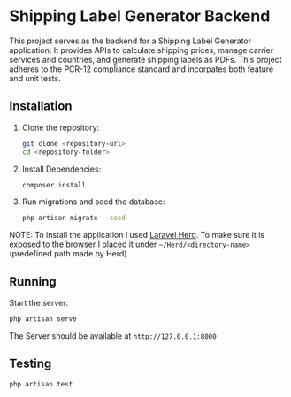 # Shipping Label Generator Backend

This project serves as the backend for a Shipping Label Generator application. It provides APIs to calculate shipping prices, manage carrier services and countries, and generate shipping labels as PDFs.
This project adheres to the PCR-12 compliance standard and incorpates both feature and unit tests.

## Installation

1. Clone the repository:
   ```bash
   git clone <repository-url>
   cd <repository-folder>
    ```
2. Install Dependencies:
    ```bash
    composer install
    ```
3. Run migrations and seed the database:
    ```bash
    php artisan migrate --seed
    ```

NOTE: To install the application I used [Laravel Herd](https://herd.laravel.com). To make sure it is exposed to the browser I placed it under `~/Herd/<directory-name>` (predefined path made by Herd).

## Running
Start the server:
```bash
php artisan serve
```

The Server should be available at `http://127.0.0.1:8000`



## Testing
```bash
php artisan test
```

